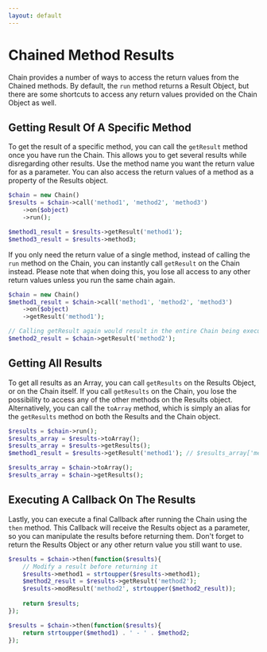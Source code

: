 ```yaml
---
layout: default
---
```


# Chained Method Results
<!-- [[TOC]] -->

Chain provides a number of ways to access the return values from the Chained methods. By default, the `run` method returns a Result Object, but there are some shortcuts to access any return values provided on the Chain Object as well.

## Getting Result Of A Specific Method

To get the result of a specific method, you can call the `getResult` method once you have run the Chain. This allows you to get several results while disregarding other results. Use the method name you want the return value for as a parameter. You can also access the return values of a method as a property of the Results object.

```php
$chain = new Chain()
$results = $chain->call('method1', 'method2', 'method3')
    ->on($object)
    ->run();

$method1_result = $results->getResult('method1');
$method3_result = $results->method3;
```

If you only need the return value of a single method, instead of calling the `run` method on the Chain, you can instantly call `getResult` on the Chain instead. Please note that when doing this, you lose all access to any other return values unless you run the same chain again.

```php
$chain = new Chain()
$method1_result = $chain->call('method1', 'method2', 'method3')
    ->on($object)
    ->getResult('method1');

// Calling getResult again would result in the entire Chain being executed a second time. Avoid doing this.
$method2_result = $chain->getResult('method2');
```

## Getting All Results

To get all results as an Array, you can call `getResults` on the Results Object, or on the Chain itself. If you call `getResults` on the Chain, you lose the possibility to access any of the other methods on the Results object. Alternatively, you can call the `toArray` method, which is simply an alias for the `getResults` method on both the Results and the Chain object.

```php
$results = $chain->run();
$results_array = $results->toArray();
$results_array = $results->getResults();
$method1_result = $results->getResult('method1'); // $results_array['method1'] == $method1_result

$results_array = $chain->toArray();
$results_array = $chain->getResults();
```

## Executing A Callback On The Results

Lastly, you can execute a final Callback after running the Chain using the `then` method. This Callback will receive the Results object as a parameter, so you can manipulate the results before returning them. Don't forget to return the Results Object or any other return value you still want to use.

```php
$results = $chain->then(function($results){
    // Modify a result before returning it
    $results->method1 = strtoupper($results->method1);
    $method2_result = $results->getResult('method2');
    $results->modResult('method2', strtoupper($method2_result));
    
    return $results;
});

$results = $chain->then(function($results){
    return strtoupper($method1) . ' - ' . $method2;
});
```
